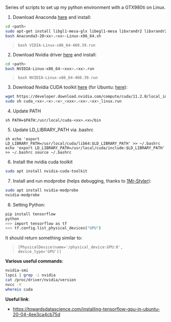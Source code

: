 Series of scripts to set up my python environment with a GTX980ti on Linux.

1. Download Anaconda [here](https://docs.anaconda.com/anaconda/install/linux/) and install:

```sh
cd <path>
sudo apt-get install libgl1-mesa-glx libegl1-mesa libxrandr2 libxrandr2 libxss1 libxcursor1 libxcomposite1 libasound2 libxi6 libxtst6
bash Anaconda3-20<xx>.<xx>-Linux-x86_64.sh
```

> ``bash VIDIA-Linux-x86_64-460.39.run``

2. Download Nvidia driver [here](https://www.nvidia.com/en-us/geforce/drivers/) and install:

```sh
cd <path>
bash NVIDIA-Linux-x86_64-<xxx>.<xx>.run
```

> ``bash NVIDIA-Linux-x86_64-460.39.run``

3. Download Nvidia CUDA toolkit [here](https://developer.nvidia.com/cuda-toolkit-archive) (for Ubuntu: [here](https://developer.nvidia.com/cuda-downloads?target_os=Linux&target_arch=x86_64&target_distro=Ubuntu&target_version=2004&target_type=deblocal)):

```sh
wget https://developer.download.nvidia.com/compute/cuda/11.2.0/local_installers/cuda_<xx>.<x>.<x>_<xxx>.<xx>.<xx>_linux.run
sudo sh cuda_<xx>.<x>.<x>_<xxx>.<xx>.<xx>_linux.run
```

4. Update PATH

``sh
PATH=$PATH:/usr/local/cuda-<xx>.<x>/bin
``

5. Update LD\_LIBRARY\_PATH via .bashrc

``sh
echo 'export LD_LIBRARY_PATH=/usr/local/cuda/lib64:$LD_LIBRARY_PATH' >> ~/.bashrc
echo 'export LD_LIBRARY_PATH=/usr/local/cuda/include:$LD_LIBRARY_PATH' >> ~/.bashrc
source ~/.bashrc
``

6. Install the nvidia cuda toolkit

```sh
sudo apt install nvidia-cuda-toolkit
```

7. Install and run modprobe (helps debugging, thanks to [1Mr-Styler](https://github.com/tensorflow/tensorflow/issues/19266#issuecomment-399686258)):

```sh
sudo apt install nvidia-modprobe
nvidia-modprobe
```

8. Setting Python:

```sh
pip install tensorflow
python
>>> import tensorflow as tf
>>> tf.config.list_physical_devices("GPU")
```

It should return something similar to:

> ``[PhysicalDevice(name='/physical_device:GPU:0', device_type='GPU')]``

**Various useful commands**:

```sh
nvidia-smi
lspci | grep -i nvidia
cat /proc/driver/nvidia/version
nvcc -V
whereis cuda
```

**Useful link**:

- https://towardsdatascience.com/installing-tensorflow-gpu-in-ubuntu-20-04-4ee3ca4cb75d
